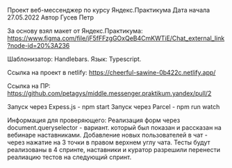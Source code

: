 Проект веб-мессенджер по курсу Яндекс.Практикума
Дата начала 27.05.2022
Автор Гусев Петр



За основу взял макет от Яндекс.Практикума: https://www.figma.com/file/jF5fFFzgGOxQeB4CmKWTiE/Chat_external_link?node-id=20%3A236

Шаблонизатор: Handlebars.
Язык: Typescript.

Ссылка на проект в netlify:
https://cheerful-sawine-0b422c.netlify.app/

Ссылка на ПР:
https://github.com/petagys/middle.messenger.praktikum.yandex/pull/2


Запуск через Expess.js - npm start
Запуск через Parcel - npm run watch

Информация для проверяющего:
Реализация форм через document.queryselector - вариант. который был показан и рассказан на вебинаре наставниками.
Добавление новых пользователей в чат - через нажатие на 3 точки в правом верхнем углу чата.
Тесты будут реализованы в 4 спринте, наставники и куратор разрешили перенести реалиацию тестов на следующий спринт.